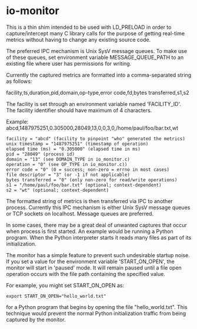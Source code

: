 # io-monitor

This is a thin shim intended to be used with LD_PRELOAD in order
to capture/intercept many C library calls for the purpose of
getting real-time metrics without having to change any existing
source code.

The preferred IPC mechanism is Unix SysV message queues. To make
use of these queues, set environment variable MESSAGE_QUEUE_PATH
to an existing file where user has permissions for writing.

Currently the captured metrics are formatted into a comma-separated
string as follows:

facility,ts,duration,pid,domain,op-type,error code,fd,bytes transferred,s1,s2

The facility is set through an environment variable named 'FACILITY_ID'.
The facility identifier should have maximum of 4 characters.

Example:
abcd,1487975251,0.305000,28049,13,0,0,3,0,/home/paul/foo/bar.txt,wt

    facility = "abcd" (facility to pinpoint "who" generated the metrics)
    unix timestamp = "1487975251" (timestamp of operation)
    elapsed time (ms) = "0.305000" (elapsed time in ms)
    pid = "28049" (process id)
    domain = "13" (see DOMAIN_TYPE in io_monitor.c)
    operation = "0" (see OP_TYPE in io_monitor.c))
    error code = "0" (0 = success; non-zero = errno in most cases)
    file descriptor = "3" (or -1 if not applicable)
    bytes transferred = "0" (only non-zero for read/write operations)
    s1 = "/home/paul/foo/bar.txt" (optional; context-dependent)
    s2 = "wt" (optional; context-dependent)

The formatted string of metrics is then transferred via IPC to
another process. Currently this IPC mechanism is either Unix
SysV message queues or TCP sockets on localhost. Message queues
are preferred.

In some cases, there may be a great deal of unwanted captures that
occur when process is first started. An example would be running
a Python program. When the Python interpreter starts it reads
many files as part of its initialization.

The monitor has a simple feature to prevent such undesirable
startup noise. If you set a value for the environment variable
'START_ON_OPEN', the monitor will start in 'paused' mode. It
will remain paused until a file open operation occurs with
the file path containing the specified value. 

For example, you might set START_ON_OPEN as:

    export START_ON_OPEN="hello_world.txt"

for a Python program that begins by opening the file "hello_world.txt".
This technique would prevent the normal Python initialization traffic
from being captured by the monitor.

